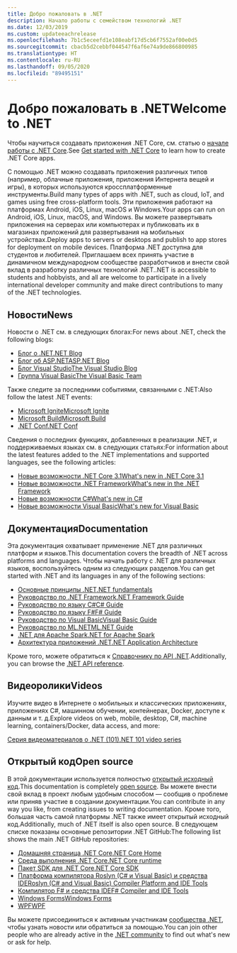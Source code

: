 ```yaml
---
title: Добро пожаловать в .NET
description: Начало работы с семейством технологий .NET
ms.date: 12/03/2019
ms.custom: updateeachrelease
ms.openlocfilehash: 7b1c5eceefd1e108eabf17d5cb6f7552af00e0d5
ms.sourcegitcommit: cbacb5d2cebbf044547f6af6e74a9de866800985
ms.translationtype: HT
ms.contentlocale: ru-RU
ms.lasthandoff: 09/05/2020
ms.locfileid: "89495151"
---
```

# <a name="welcome-to-net"></a><span data-ttu-id="b738d-103">Добро пожаловать в .NET</span><span class="sxs-lookup"><span data-stu-id="b738d-103">Welcome to .NET</span></span>

<span data-ttu-id="b738d-104">Чтобы научиться создавать приложения .NET Core, см. статью о [начале работы с .NET Core](core/get-started.md).</span><span class="sxs-lookup"><span data-stu-id="b738d-104">See [Get started with .NET Core](core/get-started.md) to learn how to create .NET Core apps.</span></span>

<span data-ttu-id="b738d-105">С помощью .NET можно создавать приложения различных типов (например, облачные приложения, приложения Интернета вещей и игры), в которых используются кроссплатформенные инструменты.</span><span class="sxs-lookup"><span data-stu-id="b738d-105">Build many types of apps with .NET, such as cloud, IoT, and games using free cross-platform tools.</span></span> <span data-ttu-id="b738d-106">Эти приложения работают на платформах Android, iOS, Linux, macOS и Windows.</span><span class="sxs-lookup"><span data-stu-id="b738d-106">Your apps can run on Android, iOS, Linux, macOS, and Windows.</span></span> <span data-ttu-id="b738d-107">Вы можете развертывать приложения на серверах или компьютерах и публиковать их в магазинах приложений для развертывания на мобильных устройствах.</span><span class="sxs-lookup"><span data-stu-id="b738d-107">Deploy apps to servers or desktops and publish to app stores for deployment on mobile devices.</span></span> <span data-ttu-id="b738d-108">Платформа .NET доступна для студентов и любителей. Приглашаем всех принять участие в динамичном международном сообществе разработчиков и внести свой вклад в разработку различных технологий .NET.</span><span class="sxs-lookup"><span data-stu-id="b738d-108">.NET is accessible to students and hobbyists, and all are welcome to participate in a lively international developer community and make direct contributions to many of the .NET technologies.</span></span>

## <a name="news"></a><span data-ttu-id="b738d-109">Новости</span><span class="sxs-lookup"><span data-stu-id="b738d-109">News</span></span>

<span data-ttu-id="b738d-110">Новости о .NET см. в следующих блогах:</span><span class="sxs-lookup"><span data-stu-id="b738d-110">For news about .NET, check the following blogs:</span></span>

- [<span data-ttu-id="b738d-111">Блог о .NET</span><span class="sxs-lookup"><span data-stu-id="b738d-111">.NET Blog</span></span>](https://devblogs.microsoft.com/dotnet/)
- [<span data-ttu-id="b738d-112">Блог об ASP.NET</span><span class="sxs-lookup"><span data-stu-id="b738d-112">ASP.NET Blog</span></span>](https://devblogs.microsoft.com/aspnet/)
- [<span data-ttu-id="b738d-113">Блог Visual Studio</span><span class="sxs-lookup"><span data-stu-id="b738d-113">The Visual Studio Blog</span></span>](https://devblogs.microsoft.com/visualstudio/)
- [<span data-ttu-id="b738d-114">Группа Visual Basic</span><span class="sxs-lookup"><span data-stu-id="b738d-114">The Visual Basic Team</span></span>](https://devblogs.microsoft.com/vbteam/)

<span data-ttu-id="b738d-115">Также следите за последними событиями, связанными с .NET:</span><span class="sxs-lookup"><span data-stu-id="b738d-115">Also follow the latest .NET events:</span></span>

- [<span data-ttu-id="b738d-116">Microsoft Ignite</span><span class="sxs-lookup"><span data-stu-id="b738d-116">Microsoft Ignite</span></span>](https://www.microsoft.com/ignite)
- [<span data-ttu-id="b738d-117">Microsoft Build</span><span class="sxs-lookup"><span data-stu-id="b738d-117">Microsoft Build</span></span>](https://www.microsoft.com/build)
- [<span data-ttu-id="b738d-118">.NET Conf</span><span class="sxs-lookup"><span data-stu-id="b738d-118">.NET Conf</span></span>](https://www.dotnetconf.net/)

<span data-ttu-id="b738d-119">Сведения о последних функциях, добавленных в реализации .NET, и поддерживаемых языках см. в следующих статьях:</span><span class="sxs-lookup"><span data-stu-id="b738d-119">For information about the latest features added to the .NET implementations and supported languages, see the following articles:</span></span>

- [<span data-ttu-id="b738d-120">Новые возможности .NET Core 3.1</span><span class="sxs-lookup"><span data-stu-id="b738d-120">What's new in .NET Core 3.1</span></span>](core/whats-new/dotnet-core-3-1.md)
- [<span data-ttu-id="b738d-121">Новые возможности .NET Framework</span><span class="sxs-lookup"><span data-stu-id="b738d-121">What's new in the .NET Framework</span></span>](framework/whats-new/index.md)
- [<span data-ttu-id="b738d-122">Новые возможности C#</span><span class="sxs-lookup"><span data-stu-id="b738d-122">What's new in C#</span></span>](csharp/whats-new/index.md)
- [<span data-ttu-id="b738d-123">Новые возможности Visual Basic</span><span class="sxs-lookup"><span data-stu-id="b738d-123">What's new for Visual Basic</span></span>](visual-basic/whats-new/index.md)

## <a name="documentation"></a><span data-ttu-id="b738d-124">Документация</span><span class="sxs-lookup"><span data-stu-id="b738d-124">Documentation</span></span>

<span data-ttu-id="b738d-125">Эта документация охватывает применение .NET для различных платформ и языков.</span><span class="sxs-lookup"><span data-stu-id="b738d-125">This documentation covers the breadth of .NET across platforms and languages.</span></span> <span data-ttu-id="b738d-126">Чтобы начать работу с .NET для различных языков, воспользуйтесь одним из следующих разделов.</span><span class="sxs-lookup"><span data-stu-id="b738d-126">You can get started with .NET and its languages in any of the following sections:</span></span>

- [<span data-ttu-id="b738d-127">Основные принципы .NET</span><span class="sxs-lookup"><span data-stu-id="b738d-127">.NET fundamentals</span></span>](fundamentals/index.yml)
- [<span data-ttu-id="b738d-128">Руководство по .NET Framework</span><span class="sxs-lookup"><span data-stu-id="b738d-128">.NET Framework Guide</span></span>](framework/index.yml)
- [<span data-ttu-id="b738d-129">Руководство по языку C#</span><span class="sxs-lookup"><span data-stu-id="b738d-129">C# Guide</span></span>](csharp/index.yml)
- [<span data-ttu-id="b738d-130">Руководство по языку F#</span><span class="sxs-lookup"><span data-stu-id="b738d-130">F# Guide</span></span>](fsharp/index.yml)
- [<span data-ttu-id="b738d-131">Руководство по Visual Basic</span><span class="sxs-lookup"><span data-stu-id="b738d-131">Visual Basic Guide</span></span>](visual-basic/index.yml)
- [<span data-ttu-id="b738d-132">Руководство по ML.NET</span><span class="sxs-lookup"><span data-stu-id="b738d-132">ML.NET Guide</span></span>](machine-learning/index.yml)
- [<span data-ttu-id="b738d-133">.NET для Apache Spark</span><span class="sxs-lookup"><span data-stu-id="b738d-133">.NET for Apache Spark</span></span>](spark/index.yml)
- [<span data-ttu-id="b738d-134">Архитектура приложений .NET</span><span class="sxs-lookup"><span data-stu-id="b738d-134">.NET Application Architecture</span></span>](architecture/index.yml)

<span data-ttu-id="b738d-135">Кроме того, можете обратиться к [Справочнику по API .NET](/dotnet/api).</span><span class="sxs-lookup"><span data-stu-id="b738d-135">Additionally, you can browse the [.NET API reference](/dotnet/api).</span></span>

## <a name="videos"></a><span data-ttu-id="b738d-136">Видеоролики</span><span class="sxs-lookup"><span data-stu-id="b738d-136">Videos</span></span>

<span data-ttu-id="b738d-137">Изучите видео в Интернете о мобильных и классических приложениях, приложениях C#, машинном обучении, контейнерах, Docker, доступе к данным и т. д.</span><span class="sxs-lookup"><span data-stu-id="b738d-137">Explore videos on web, mobile, desktop, C#, machine learning, containers/Docker, data access, and more:</span></span>

[<span data-ttu-id="b738d-138">Серия видеоматериалов о .NET (101)</span><span class="sxs-lookup"><span data-stu-id="b738d-138">.NET 101 video series</span></span>](https://dotnet.microsoft.com/learn/videos)

## <a name="open-source"></a><span data-ttu-id="b738d-139">Открытый код</span><span class="sxs-lookup"><span data-stu-id="b738d-139">Open source</span></span>

<span data-ttu-id="b738d-140">В этой документации используется полностью [открытый исходный код](https://github.com/dotnet/docs).</span><span class="sxs-lookup"><span data-stu-id="b738d-140">This documentation is completely [open source](https://github.com/dotnet/docs).</span></span> <span data-ttu-id="b738d-141">Вы можете внести свой вклад в проект любым удобным способом — сообщив о проблеме или приняв участие в создании документации.</span><span class="sxs-lookup"><span data-stu-id="b738d-141">You can contribute in any way you like, from creating issues to writing documentation.</span></span> <span data-ttu-id="b738d-142">Кроме того, большая часть самой платформы .NET также имеет открытый исходный код.</span><span class="sxs-lookup"><span data-stu-id="b738d-142">Additionally, much of .NET itself is also open source.</span></span> <span data-ttu-id="b738d-143">В следующем списке показаны основные репозитории .NET GitHub:</span><span class="sxs-lookup"><span data-stu-id="b738d-143">The following list shows the main .NET GitHub repositories:</span></span>

- [<span data-ttu-id="b738d-144">Домашняя страница .NET Core</span><span class="sxs-lookup"><span data-stu-id="b738d-144">.NET Core Home</span></span>](https://github.com/dotnet/core)
- [<span data-ttu-id="b738d-145">Среда выполнения .NET Core</span><span class="sxs-lookup"><span data-stu-id="b738d-145">.NET Core runtime</span></span>](https://github.com/dotnet/runtime)
- [<span data-ttu-id="b738d-146">Пакет SDK для .NET Core</span><span class="sxs-lookup"><span data-stu-id="b738d-146">.NET Core SDK</span></span>](https://github.com/dotnet/sdk)
- [<span data-ttu-id="b738d-147">Платформа компилятора Roslyn (C# и Visual Basic) и средства IDE</span><span class="sxs-lookup"><span data-stu-id="b738d-147">Roslyn (C# and Visual Basic) Compiler Platform and IDE Tools</span></span>](https://github.com/dotnet/roslyn)
- [<span data-ttu-id="b738d-148">Компилятор F# и средства IDE</span><span class="sxs-lookup"><span data-stu-id="b738d-148">F# Compiler and IDE Tools</span></span>](https://github.com/dotnet/fsharp)
- [<span data-ttu-id="b738d-149">Windows Forms</span><span class="sxs-lookup"><span data-stu-id="b738d-149">Windows Forms</span></span>](https://github.com/dotnet/winforms)
- [<span data-ttu-id="b738d-150">WPF</span><span class="sxs-lookup"><span data-stu-id="b738d-150">WPF</span></span>](https://github.com/dotnet/wpf)

<span data-ttu-id="b738d-151">Вы можете присоединиться к активным участникам [сообщества .NET](https://dotnet.microsoft.com/platform/community), чтобы узнать новости или обратиться за помощью.</span><span class="sxs-lookup"><span data-stu-id="b738d-151">You can join other people who are already active in the [.NET community](https://dotnet.microsoft.com/platform/community) to find out what's new or ask for help.</span></span>
